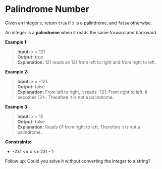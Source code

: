 # Palindrome Number

Given an integer `x`, return `true` if `x` is a palindrome, and `false` otherwise.

An integer is a **palindrome** when it reads the same forward and backward.
 

**Example 1:**  
>  **Input:** x = 121  
>  **Output:** true  
>  **Explanation:** 121 reads as 121 from left to right and from right to left.  

**Example 2:**  
>  **Input:** x = -121  
>  **Output:** false  
>  **Explanation:** From left to right, it reads -121. From right to left, it becomes 121-. Therefore it is not a palindrome.  

**Example 3:**  
>  **Input:** x = 10  
>  **Output:** false  
>  **Explanation:** Reads 01 from right to left. Therefore it is not a palindrome.  
 

**Constraints:**
*  -231 <= x <= 231 - 1

Follow up: Could you solve it without converting the integer to a string?
